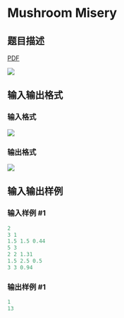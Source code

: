 # Mushroom Misery

## 题目描述

[problemUrl]: https://uva.onlinejudge.org/index.php?option=com_onlinejudge&Itemid=8&category=18&page=show_problem&problem=1554

[PDF](https://uva.onlinejudge.org/external/106/p10613.pdf)

![](https://cdn.luogu.com.cn/upload/vjudge_pic/UVA10613/359ce4516fdbe3b9500b608b650c101a6f0a2109.png)

## 输入输出格式

### 输入格式

![](https://cdn.luogu.com.cn/upload/vjudge_pic/UVA10613/f1dc168736072b8b920fb1a6c3d384e38b92fa8d.png)

### 输出格式

![](https://cdn.luogu.com.cn/upload/vjudge_pic/UVA10613/569b69ae64ad063e70fd44c0e3f14f741abda5f2.png)

## 输入输出样例

### 输入样例 #1

```cpp
2
3 1
1.5 1.5 0.44
5 3
2 2 1.31
1.5 2.5 0.5
3 3 0.94
```


### 输出样例 #1

```cpp
1
13
```


